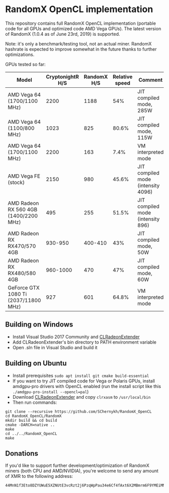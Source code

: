 # RandomX OpenCL implementation

This repository contains full RandomX OpenCL implementation (portable code for all GPUs and optimized code AMD Vega GPUs). The latest version of RandomX (1.0.4 as of June 23rd, 2019) is supported.

Note: it's only a benchmark/testing tool, not an actual miner. RandomX hashrate is expected to improve somewhat in the future thanks to further optimizations.

GPUs tested so far:

Model|CryptonightR H/S|RandomX H/S|Relative speed|Comment
-----|---------------|-----------|---------------|-------
AMD Vega 64 (1700/1100 MHz)|2200|1188|54%|JIT compiled mode, 285W
AMD Vega 64 (1100/800 MHz)|1023|825|80.6%|JIT compiled mode, 115W
AMD Vega 64 (1700/1100 MHz)|2200|163|7.4%|VM interpreted mode
AMD Vega FE (stock)|2150|980|45.6%|JIT compiled mode (intensity 4096)
AMD Radeon RX 560 4GB (1400/2200 MHz)|495|255|51.5%|JIT compiled mode (intensity 896)
AMD Radeon RX RX470/570 4GB|930-950|400-410|43%|JIT compiled mode, 50W
AMD Radeon RX RX480/580 4GB|960-1000|470|47%|JIT compiled mode, 60W
GeForce GTX 1080 Ti (2037/11800 MHz)|927|601|64.8%|VM interpreted mode

## Building on Windows

- Install Visual Studio 2017 Community and [CLRadeonExtender](https://github.com/CLRX/CLRX-mirror/releases)
- Add CLRadeonExtender's bin directory to PATH environment variable
- Open .sln file in Visual Studio and build it

## Building on Ubuntu

- Install prerequisites `sudo apt install git cmake build-essential`
- If you want to try JIT compiled code for Vega or Polaris GPUs, install amdgpu-pro drivers with OpenCL enabled (run the install script like this `./amdgpu-pro-install --opencl=pal`)
- Download [CLRadeonExtender](https://github.com/CLRX/CLRX-mirror/releases) and copy `clrxasm` to `/usr/local/bin`
- Then run commands:
```
git clone --recursive https://github.com/SChernykh/RandomX_OpenCL
cd RandomX_OpenCL/RandomX
mkdir build && cd build
cmake -DARCH=native ..
make
cd ../../RandomX_OpenCL
make
```

## Donations

If you'd like to support further development/optimization of RandomX miners (both CPU and AMD/NVIDIA), you're welcome to send any amount of XMR to the following address:

```
44MnN1f3Eto8DZYUWuE5XZNUtE3vcRzt2j6PzqWpPau34e6Cf4fAxt6X2MBmrm6F9YMEiMNjN6W4Shn4pLcfNAja621jwyg
```
